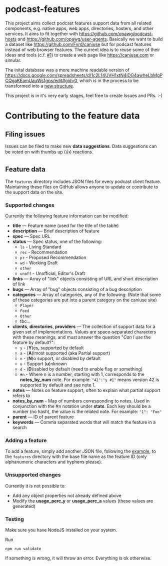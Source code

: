 # podcast-features

This project aims collect podcast features support data from all related components, e.g. native apps, web apps, directories, hosters, and other services. It aims to fit together with https://github.com/opawg/podcast-hosts and https://github.com/opawg/user-agents. Basically we want to build a dataset like https://github.com/Fyrd/caniuse but for podcast features instead of web browser features. The current idea is to reuse some of their ideas and tools (c.f. [#1](https://github.com/saerdnaer/podcast-clients/issues/1)) to create a web page like https://caniuse.com or simular.


The inital database was a more machine readable version of https://docs.google.com/spreadsheets/d/1c2L14UVH1xtN4iDG4awheLbMgPCQgaKEamUauWs1gps/edit#gid=0, which is in the process to be transformed into a [new structure](https://github.com/saerdnaer/podcast-clients/blob/main/features/sample-feature.json).

This project is in it's very early stages, feel free to create Issues and PRs. :-)


# Contributing to the feature data

## Filing issues

Issues can be filed to make new **data suggestions**. Data suggestions can be voted on with thumbs up (👍) reactions.

## Feature data

The `features` directory includes JSON files for every podcast client feature. Maintaining these files on GitHub allows anyone to update or contribute to the support data on the site.

### Supported changes

Currently the following feature information can be modified:
* **title** — Feature name (used for the title of the table)
* **description** — Brief description of feature
* **spec** — Spec URL
* **status** — Spec status, one of the following:
	* `ls` - Living Standard
	* `rec` - Recommendation
	* `pr` - Proposed Recommendation
	* `wd` - Working Draft
	* `other`
	* `unoff` - Unofficial, Editor's Draft
* **links** — Array of "link" objects consisting of URL and short description of link
* **bugs** — Array of "bug" objects consisting of a bug description
* **categories** — Array of categories, any of the following:	(Note that some of these categories are put into a parent category on the caniuse site)
	* `Player`
	* `Feed`
	* `Other`
	* tbc...
* **clients**, **directories**, **providers** — The collection of support data for a given set of implementations. Values are space-separated characters with these meanings, and must answer the question "*Can I use* the feature by default?":
	* `y` - (**Y**)es, supported by default
	* `a` - (**A**)lmost supported (aka Partial support)
	* `n` - (**N**)o support, or disabled by default
	* `u` - Support (**u**)nknown
	* `d` - (**D**)isabled by default (need to enable flag or something)
	* `#n` - Where n is a number, starting with 1, corresponds to the **notes_by_num** note.  For example: `"42":"y #1"` means version 42 is supported by default and see note 1.
* **notes** — Notes on feature support, often to explain what partial support refers to
* **notes_by_num** - Map of numbers corresponding to notes. Used in conjunction with the #n notation under **stats**. Each key should be a number (no hash), the value is the related note. For example: `"1": "Foo"`
* **parent** — ID of parent feature
* **keywords** — Comma separated words that will match the feature in a search

### Adding a feature

To add a feature, simply add another JSON file, following the [example](/features/sample-feature.json), to the `features` directory with the base file name as the feature ID (only alphanumeric characters and hyphens please).


### Unsupported changes

Currently it is not possible to:
* Add any object properties not already defined above
* Modify the **usage\_perc\_y** or **usage\_perc\_a** values (these values are generated)

### Testing
Make sure you have NodeJS installed on your system.

Run

`npm run validate`

If something is wrong, it will throw an error.
Everything is ok otherwise.

